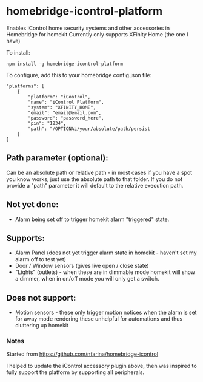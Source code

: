 # homebridge-icontrol-platform
Enables iControl home security systems and other accessories in Homebridge for homekit
Currently only supports XFinity Home (the one I have)

To install:

    npm install -g homebridge-icontrol-platform

To configure, add this to your homebridge config.json file:
    
    
    "platforms": [
        {
            "platform": "iControl",
            "name": "iControl Platform",
            "system": "XFINITY_HOME",
            "email": "email@email.com",
            "password": "password_here",
            "pin": "1234",
            "path": "/OPTIONAL/your/absolute/path/persist
        }
    ]


## Path parameter (optional): 
Can be an absolute path or relative path - in most cases if you have a spot you know works, just use the absolute path to that folder. If you do not provide a "path" parameter it will default to the relative execution path.

## Not yet done:
* Alarm being set off to trigger homekit alarm "triggered" state.

## Supports:
* Alarm Panel (does not yet trigger alarm state in homekit - haven't set my alarm off to test yet)
* Door / Window sensors (gives live open / close state)
* "Lights" (outlets) - when these are in dimmable mode homekit will show a dimmer, when in on/off mode you will only get a switch. 

## Does not support:
* Motion sensors - these only trigger motion notices when the alarm is set for away mode rendering these unhelpful for automations and thus cluttering up homekit


### Notes
Started from https://github.com/nfarina/homebridge-icontrol

I helped to update the iControl accessory plugin above, then was inspired to fully support the platform by supporting all peripherals.
